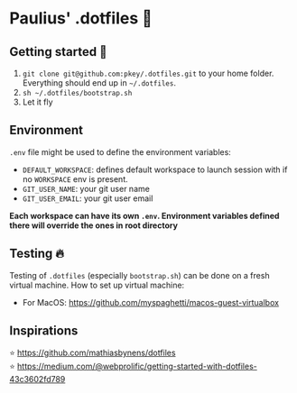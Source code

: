 # Paulius' .dotfiles :wrench:

## Getting started :rocket:

1. `git clone git@github.com:pkey/.dotfiles.git` to your home folder. Everything should end up in `~/.dotfiles`.
2. `sh ~/.dotfiles/bootstrap.sh`
3. Let it fly

## Environment

`.env` file might be used to define the environment variables:

- `DEFAULT_WORKSPACE`: defines default workspace to launch session with if no `WORKSPACE` env is present.
- `GIT_USER_NAME`: your git user name
- `GIT_USER_EMAIL`: your git user email

**Each workspace can have its own `.env`. Environment variables defined there will override the ones in root directory**

## Testing :fire:

Testing of `.dotfiles` (especially `bootstrap.sh`) can be done on a fresh virtual machine. How to set up virtual machine:

- For MacOS: https://github.com/myspaghetti/macos-guest-virtualbox

## Inspirations

:star: https://github.com/mathiasbynens/dotfiles  
:star: https://medium.com/@webprolific/getting-started-with-dotfiles-43c3602fd789

